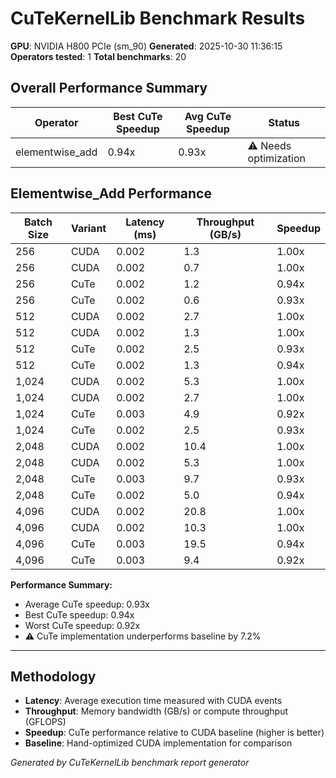 # CuTeKernelLib Benchmark Results

**GPU**: NVIDIA H800 PCIe (sm_90)
**Generated**: 2025-10-30 11:36:15
**Operators tested**: 1
**Total benchmarks**: 20

## Overall Performance Summary

| Operator | Best CuTe Speedup | Avg CuTe Speedup | Status |
|----------|-------------------|------------------|--------|
| elementwise_add | 0.94x | 0.93x | ⚠️ Needs optimization |

## Elementwise_Add Performance

| Batch Size | Variant | Latency (ms) | Throughput (GB/s) | Speedup |
|------------|---------|--------------|---------------------|----------|
| 256 | CUDA | 0.002 | 1.3 | 1.00x |
| 256 | CUDA | 0.002 | 0.7 | 1.00x |
| 256 | CuTe | 0.002 | 1.2 | 0.94x |
| 256 | CuTe | 0.002 | 0.6 | 0.93x |
| 512 | CUDA | 0.002 | 2.7 | 1.00x |
| 512 | CUDA | 0.002 | 1.3 | 1.00x |
| 512 | CuTe | 0.002 | 2.5 | 0.93x |
| 512 | CuTe | 0.002 | 1.3 | 0.94x |
| 1,024 | CUDA | 0.002 | 5.3 | 1.00x |
| 1,024 | CUDA | 0.002 | 2.7 | 1.00x |
| 1,024 | CuTe | 0.003 | 4.9 | 0.92x |
| 1,024 | CuTe | 0.002 | 2.5 | 0.93x |
| 2,048 | CUDA | 0.002 | 10.4 | 1.00x |
| 2,048 | CUDA | 0.002 | 5.3 | 1.00x |
| 2,048 | CuTe | 0.003 | 9.7 | 0.93x |
| 2,048 | CuTe | 0.002 | 5.0 | 0.94x |
| 4,096 | CUDA | 0.002 | 20.8 | 1.00x |
| 4,096 | CUDA | 0.002 | 10.3 | 1.00x |
| 4,096 | CuTe | 0.003 | 19.5 | 0.94x |
| 4,096 | CuTe | 0.003 | 9.4 | 0.92x |

**Performance Summary:**
- Average CuTe speedup: 0.93x
- Best CuTe speedup: 0.94x
- Worst CuTe speedup: 0.92x
- ⚠️ CuTe implementation underperforms baseline by 7.2%

---

## Methodology

- **Latency**: Average execution time measured with CUDA events
- **Throughput**: Memory bandwidth (GB/s) or compute throughput (GFLOPS)
- **Speedup**: CuTe performance relative to CUDA baseline (higher is better)
- **Baseline**: Hand-optimized CUDA implementation for comparison

*Generated by CuTeKernelLib benchmark report generator*
